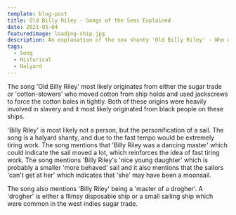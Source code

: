 ```yaml
---
template: blog-post
title: Old Billy Riley - Songs of the Seas Explained
date: 2021-05-04
featuredimage: loading-ship.jpg
description: An explanation of the sea shanty 'Old Billy Riley' - Who was Billy Riley?
tags:
  - Song
  - Historical
  - Halyard
---
```

The song 'Old Billy Riley' most likely originates from either the sugar trade or 'cotton-stowers' who moved cotton from ship holds and used jackscrews to force the cotton bales in tightly. Both of these origins were heavily involved in slavery and it most likely originated from black people on these ships. 

'Billy Riley' is most likely not a person, but the personification of a sail. The song is a halyard shanty, and due to the fast tempo would be extremely tiring work. The song mentions that 'Billy Riley was a dancing master' which could indicate the sail moved a lot, which reinforces the idea of fast tiring work. The song mentions 'Billy Riley's 'nice young daughter' which is probably a smaller 'more behaved' sail and it also mentions that the sailors 'can't get at her' which indicates that 'she' may have been a moonsail. 

The song also mentions 'Billy Riley' being a 'master of a drogher'. A 'drogher' is either a flimsy disposable ship or a small sailing ship which were common in the west indies sugar trade.